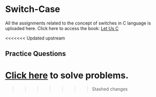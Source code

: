 # Switch-Case
All the assignments related to the concept of switches in C language is uploaded here.
Click here to access the book: [Let Us C](https://drive.google.com/file/d/1Yvq27-qsSPOxjJakf1cXpWq76L0F0cu_/view)

<<<<<<< Updated upstream
## Practice Questions
[Click here](https://github.com/TheCoderAvinash/JKC-Assignments/tree/main/complexProblems) to solve problems.
=======

>>>>>>> Stashed changes


